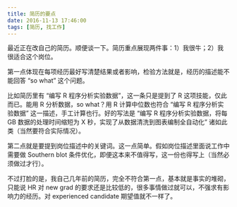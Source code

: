 ```yaml
---
title: 简历的要点
date: 2016-11-13 17:46:00
tags: [简历, 找工作]
---
```


最近正在改自己的简历。顺便谈一下。简历重点展现两件事：1）我很牛；2）我很适合这个岗位。

第一点体现在每项经历最好写清楚结果或者影响，检验方法就是，经历的描述能不能回答 “so what” 这个问题。

比如简历里有 “编写 R 程序分析实验数据”，这一条只是提到了 R 这项技能，仅此而已。能用 R 分析数据，so what？用 R 计算中位数也符合 “编写 R 程序分析实验数据” 这一描述，手工计算也行。好的写法是 “编写 R 程序分析实验数据，将每 GB 数据的处理时间缩短为 X 秒，实现了从数据清洗到图表编制全自动化” 诸如此类（当然要符合实际情况）。

第二点就是要提到岗位描述中的关键词。这一点简单。假如岗位描述里面说工作中需要做 Southern blot 条件优化，即便这本来不值得写，这一份也得写上（当然必须做过才行）。

不过打脸的是，我自己几年前的简历，完全不符合第一点，基本就是事实的堆砌，只能说 HR 对 new grad 的要求还是比较低的，很多事情做过就可以，不强求有影响力的经历。对 experienced candidate 期望值就不一样了。
